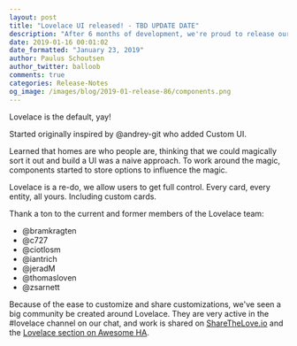 ```yaml
---
layout: post
title: "Lovelace UI released! - TBD UPDATE DATE"
description: "After 6 months of development, we're proud to release our brand new Lovelace UI."
date: 2019-01-16 00:01:02
date_formatted: "January 23, 2019"
author: Paulus Schoutsen
author_twitter: balloob
comments: true
categories: Release-Notes
og_image: /images/blog/2019-01-release-86/components.png
---
```


Lovelace is the default, yay!

Started originally inspired by @andrey-git who added Custom UI.

Learned that homes are who people are, thinking that we could magically sort it out and build a UI was a naive approach. To work around the magic, components started to store options to influence the magic.

Lovelace is a re-do, we allow users to get full control. Every card, every entity, all yours. Including custom cards.

Thank a ton to the current and former members of the Lovelace team:

 - @bramkragten
 - @c727
 - @ciotlosm
 - @iantrich
 - @jeradM
 - @thomasloven
 - @zsarnett

Because of the ease to customize and share customizations, we've seen a big community be created around Lovelace. They are very active in the #lovelace channel on our chat, and work is shared on [ShareTheLove.io](https://sharethelove.io/) and the [Lovelace section on Awesome HA](https://www.awesome-ha.com/#lovelace-ui).


